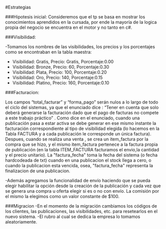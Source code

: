 #Estrategias

###Hipotesis inicial: Consideremos que el tp se basa en mostrar los conocimientos aprendidos en la cursada, por ende la mayoría de la logica propia del negocio se encuentra en el motor y no tanto en c#.


###Visibilidad:

-Tomamos los nombres de las visibilidades, los precios y los porcentajes como se encontraban en la tabla maestra:

- Visibilidad: Gratis,  Precio: Gratis, Porcentaje:0.00
- Visibilidad: Bronze,  Precio: 60,     Porcentaje:0.30
- Visibilidad: Plata,   Precio: 100,    Porcentaje:0.20
- Visibilidad: Oro,     Precio: 140,    Porcentaje:0.15
- Visibilidad: Platino, Precio: 160,    Porcentaje:0.10


###Facturacion:

 Los campos “total_facturar” y “forma_pago” serán nulos a lo largo de todo el ciclo del sistemas, ya que el enunciado dice :
 “Tener en cuenta que solo deberá generarse la facturación dado que el pago de facturas no compete a este trabajo práctico” .
 Como dice en el enunciado, cuando una publicación pasa a estar activa se debe generar en ese mismo instante la facturación correspondiente al tipo de visibilidad elegida (lo hacemos en la Tabla FACTURA y a cada publicación le corresponde un única factura).
 Despues, cuando se realiza una venta , se crea un item_factura por la compra que se hizo, y el mismo item_factura pertenece a la factura propia de publicación (en la tabla ITEM_FACTURA facturamos el envio,la cantidad y el precio unitario).
 La "factura_fecha" toma la fecha del sistema (o fecha hardcodeada de txt) cuando en una publicacion el stock llega a cero, o cuando la publicacion esta vencida, osea, "factura_fecha" representa la finalizacion de una publicacion.

-Además agregamos la funcionalidad de envío haciendo que se pueda elegir habilitar la opción desde la creación de la publicación y cada vez que se genera una compra u oferta elegir si es o no con envío. La comisión por el mismo la elegimos como un valor constante de $100.

###Migracion
-En el momento de la migración cambiamos los códigos de los clientes, las publicaciones, las visibilidades, etc. para resetearlos en el nuevo sistema.
-El rubro al cual se dedica la empresa lo tomamos aleatoriamente.
